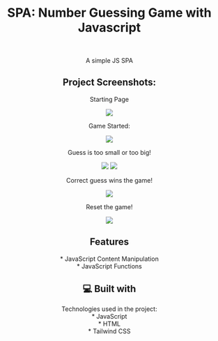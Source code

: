 <h1 align="center" id="title">SPA: Number Guessing Game with Javascript</h1><br>

<p align="center" id="description">A simple JS SPA</p>

<h2 align="center">Project Screenshots:</h2>

<p align="center">Starting Page</p>
<p align="center"><img src="https://i.imgur.com/F12yFIO.png"></p>

<p align="center">Game Started:</p>
<p align="center"><img src="https://i.imgur.com/ZhvTmer.png"></p>

<p align="center">Guess is too small or too big!</p>
<p align="center">
  <img src="https://i.imgur.com/H2upWB8.png">
  <img src="https://i.imgur.com/Fkfkyi0.png">
</p>

<p align="center">Correct guess wins the game!</p>
<p align="center"><img src="https://i.imgur.com/isR07PU.png"></p>

<p align="center">Reset the game!</p>
<p align="center"><img src="https://i.imgur.com/jXBtPCy.png"></p>

<h2 align="center">Features</h2>
<p align="center">
  * JavaScript Content Manipulation<br>
  * JavaScript Functions
</p>

<h2 align="center">💻 Built with</h2>
<p align="center">
  Technologies used in the project:
  <br>
  * JavaScript<br>
  * HTML<br>
  * Tailwind CSS
</p>

